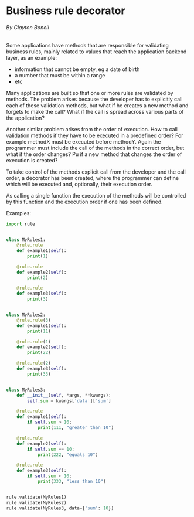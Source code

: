 # Business rule decorator

###### By Clayton Boneli

Some applications have methods that are responsible for validating business rules, mainly related to values ​​that reach the application backend layer, as an example:

* information that cannot be empty, eg a date of birth
* a number that must be within a range
* etc

Many applications are built so that one or more rules are validated by methods. The problem arises because the developer has to explicitly call each of these validation methods, but what if he creates a new method and forgets to make the call? What if the call is spread across various parts of the application?

Another similar problem arises from the order of execution. How to call validation methods if they have to be executed in a predefined order? For example methodX must be executed before methodY. Again the programmer must include the call of the methods in the correct order, but what if the order changes? Pu if a new method that changes the order of execution is created?

To take control of the methods explicit call from the developer and the call order, a decorator has been created, where the programmer can define which will be executed and, optionally, their execution order.

As calling a single function the execution of the methods will be controlled by this function and the execution order if one has been defined.

Examples:

```python
import rule


class MyRules1:
    @rule.rule
    def example1(self):
        print(1)

    @rule.rule
    def example2(self):
        print(2)

    @rule.rule
    def example3(self):
        print(3)


class MyRules2:
    @rule.rule(3)
    def example1(self):
        print(11)

    @rule.rule(1)
    def example2(self):
        print(22)

    @rule.rule(2)
    def example3(self):
        print(33)


class MyRules3:
    def __init__(self, *args, **kwargs):
        self.sum = kwargs['data']['sum']

    @rule.rule
    def example1(self):
        if self.sum > 10:
            print(111, "greater than 10")

    @rule.rule
    def example2(self):
        if self.sum == 10:
            print(222, "equals 10")

    @rule.rule
    def example3(self):
        if self.sum < 10:
            print(333, "less than 10")


rule.validate(MyRules1)
rule.validate(MyRules2)
rule.validate(MyRules3, data={'sum': 10})
```
